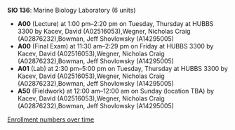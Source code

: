 **SIO 136**: Marine Biology Laboratory (6 units)

- **A00** (Lecture) at 1:00 pm–2:20 pm on Tuesday, Thursday at HUBBS 3300 by Kacev, David (A02516053),Wegner, Nicholas Craig (A02876232),Bowman, Jeff Shovlowsky (A14295005)
- **A00** (Final Exam) at 11:30 am–2:29 pm on Friday at HUBBS 3300 by Kacev, David (A02516053),Wegner, Nicholas Craig (A02876232),Bowman, Jeff Shovlowsky (A14295005)
- **A01** (Lab) at 2:30 pm–5:00 pm on Tuesday, Thursday at HUBBS 3300 by Kacev, David (A02516053),Wegner, Nicholas Craig (A02876232),Bowman, Jeff Shovlowsky (A14295005)
- **A50** (Fieldwork) at 12:00 am–12:00 am on Sunday (location TBA) by Kacev, David (A02516053),Wegner, Nicholas Craig (A02876232),Bowman, Jeff Shovlowsky (A14295005)

[Enrollment numbers over time](./SIO136.tsv)
